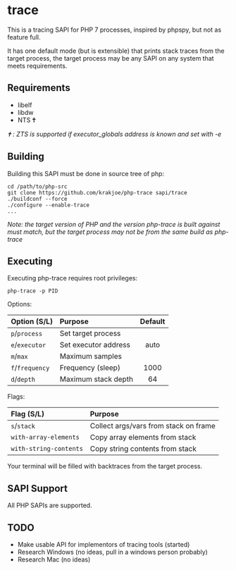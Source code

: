 trace
=====

This is a tracing SAPI for PHP 7 processes, inspired by phpspy, but not as feature full. 

It has one default mode (but is extensible) that prints stack traces from the target process, the target process may be any SAPI on any system that meets requirements.

Requirements
------------

 * libelf
 * libdw
 * NTS 🕇

*🕇 : ZTS is supported if executor_globals address is known and set with -e*

Building
--------

Building this SAPI must be done in source tree of php:

    cd /path/to/php-src
    git clone https://github.com/krakjoe/php-trace sapi/trace
    ./buildconf --force
    ./configure --enable-trace
    ...

*Note: the target version of PHP and the version php-trace is built against must match, but the target process may not be from the same build as php-trace*

Executing
---------

Executing php-trace requires root privileges:

    php-trace -p PID
    
Options:

| Option (S/L)  | Purpose               | Default |
|:--------------|:----------------------|:-------:|
|`p`/`process`  | Set target process    |         |
|`e`/`executor` | Set executor address  | auto    |
|`m`/`max`      | Maximum samples       |         |
|`f`/`frequency`| Frequency (sleep)     | 1000    |
|`d`/`depth`    | Maximum stack depth   | 64      |


Flags:

| Flag (S/L)                  | Purpose                                 |
|:----------------------------|:----------------------------------------|
|`s`/`stack`                  | Collect args/vars from stack on frame   |
|`with-array-elements`        | Copy array elements from stack          |
|`with-string-contents`       | Copy string contents from stack         |

Your terminal will be filled with backtraces from the target process.

SAPI Support
------------

All PHP SAPIs are supported.

TODO
----

  * Make usable API for implementors of tracing tools (started)
  * Research Windows (no ideas, pull in a windows person probably)
  * Research Mac (no ideas)
